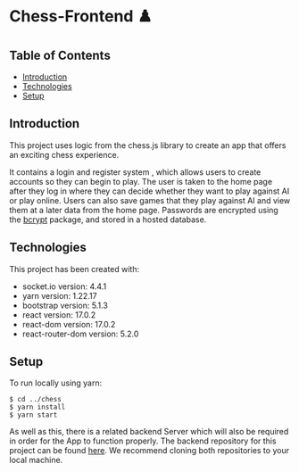 # Chess-Frontend ♟️

## Table of Contents

- [Introduction](#introduction)
- [Technologies](#technologies)
- [Setup](#setup)

## Introduction

This project uses logic from the chess.js library to create an app that offers an exciting chess experience.

It contains a login and register system , which allows users to create accounts so they can begin to play. The user is taken to the home page after they log in where they can decide whether they want to play against AI or play online. Users can also save games that they play against AI and view them at a later data from the home page. Passwords are encrypted using the [bcrypt](https://deno.land/x/bcrypt@v0.3.0/mod.ts) package, and stored in a hosted database.

## Technologies

This project has been created with:

- socket.io version: 4.4.1
- yarn version: 1.22.17
- bootstrap version: 5.1.3
- react version: 17.0.2
- react-dom version: 17.0.2
- react-router-dom version: 5.2.0

## Setup

To run locally using yarn:

```
$ cd ../chess
$ yarn install
$ yarn start
```

As well as this, there is a related backend Server which will also be required in order for the App to function properly. The backend repository for this project can be found [here](https://github.com/ErikBoonprakong/chess-backend/blob/main/Procfile). We recommend cloning both repositories to your local machine.
